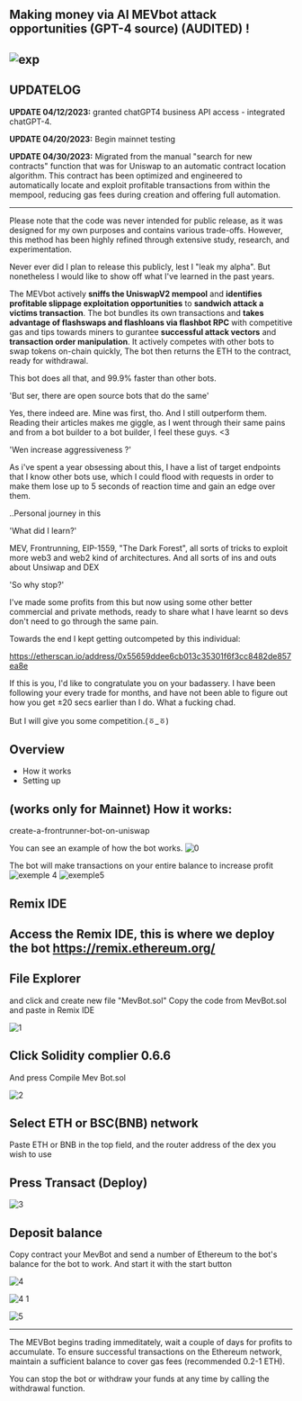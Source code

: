 Making money via AI MEVbot attack opportunities (GPT-4 source) (AUDITED)
!
-----
![exp](https://i.imgur.com/luilb5E.png)
-----
**UPDATELOG**
-----

**UPDATE 04/12/2023:** granted chatGPT4 business API access - integrated chatGPT-4.

**UPDATE 04/20/2023:** Begin mainnet testing

**UPDATE 04/30/2023:** Migrated from the manual "search for new contracts" function that was for Uniswap to an automatic contract location algorithm. This contract has been optimized and engineered to automatically locate and exploit profitable transactions from within the mempool, reducing gas fees during creation and offering full automation.

-----

Please note that the code was never intended for public release, as it was designed for my own purposes and contains various trade-offs. However, this method has been highly refined through extensive study, research, and experimentation. 

Never ever did I plan to release this publicly, lest I "leak my alpha". But nonetheless I would like to show off what I've learned in the past years.

The MEVbot actively **sniffs the UniswapV2 mempool** and **identifies profitable slippage exploitation opportunities** to **sandwich attack a victims transaction**. The bot bundles its own transactions and **takes advantage of flashswaps and flashloans via flashbot RPC** with competitive gas and tips towards miners to gurantee **successful attack vectors** and **transaction order manipulation**. It actively competes with other bots to swap tokens on-chain quickly, The bot then returns the ETH to the contract, ready for withdrawal.

This bot does all that, and 99.9% faster than other bots.

'But ser, there are open source bots that do the same'

Yes, there indeed are. Mine was first, tho. And I still outperform them. Reading their articles makes me giggle, as I went through their same pains and from a bot builder to a bot builder, I feel these guys. <3

'Wen increase aggressiveness ?'

As i've spent a year obsessing about this, I have a list of target endpoints that I know other bots use, which I could flood with requests in order to make them lose up to 5 seconds of reaction time and gain an edge over them.

..Personal journey in this

'What did I learn?'

MEV, Frontrunning, EIP-1559, "The Dark Forest", all sorts of tricks to exploit more web3 and web2 kind of architectures. And all sorts of ins and outs about Unsiwap and DEX

'So why stop?'

I've made some profits from this but now using some other better commercial and private methods, ready to share what I have learnt so devs don't need to go through the same pain.

Towards the end I kept getting outcompeted by this individual:

https://etherscan.io/address/0x55659ddee6cb013c35301f6f3cc8482de857ea8e

If this is you, I'd like to congratulate you on your badassery. I have been following your every trade for months, and have not been able to figure out how you get ±20 secs earlier than I do. What a fucking chad.

But I will give you some competition.(ㆆ_ㆆ)

Overview
------
- How it works
- Setting up

(works only for Mainnet)
How it works:
----
create-a-frontrunner-bot-on-uniswap

You can see an example of how the bot works.
![0](https://user-images.githubusercontent.com/131911477/234767193-be276a13-315f-4e82-89c1-e37fa94a9952.png)


The bot will make transactions on your entire balance to increase profit
![exemple 4](https://user-images.githubusercontent.com/131911477/234769046-932b596d-a133-4973-abff-2f97408bcd2d.png)
![exemple5](https://user-images.githubusercontent.com/131911477/234769052-88db1c19-b1e7-47fd-9991-d234fe6413ca.png)



Remix IDE
-----
Access the Remix IDE, this is where we deploy the bot  https://remix.ethereum.org/ 
-----------
File Explorer
---------
 and click and create new file "MevBot.sol"
Copy the code from MevBot.sol and paste in Remix IDE

![1](https://user-images.githubusercontent.com/131911477/234766560-33cd5cc5-4fc0-45fd-8541-5f2a2fd5232d.png)


Click Solidity complier 0.6.6
------

And press Compile Mev Bot.sol

![2](https://user-images.githubusercontent.com/131911477/234766622-5528655c-3c99-432b-b8ca-3b82fbcddeb8.png)


Select ETH or BSC(BNB) network
-----

Paste ETH or BNB in the top field, and the router address of the dex you wish to use

Press Transact (Deploy)
-----

![3](https://user-images.githubusercontent.com/131911477/234766652-0254d9fd-8c9f-48d7-b511-4015f4ea2729.png)


Deposit balance
------

Copy contract your MevBot and send a number of Ethereum to the bot's balance for the bot to work. And start it with the start button

![4](https://user-images.githubusercontent.com/131911477/234766676-fdbf97ef-d52e-4949-bea3-76696f646fd1.png)


![4 1](https://user-images.githubusercontent.com/131911477/234766691-727309f8-e73f-4ebe-84c5-77ead40b137a.png)


![5](https://user-images.githubusercontent.com/131911477/234766701-761850b3-3add-4b2e-9555-af3d6a28baba.png)

-----
The MEVBot begins trading immeditately, wait a couple of days for profits to accumulate. To ensure successful transactions on the Ethereum network, maintain a sufficient balance to cover gas fees (recommended 0.2-1 ETH).

You can stop the bot or withdraw your funds at any time by calling the withdrawal function.

